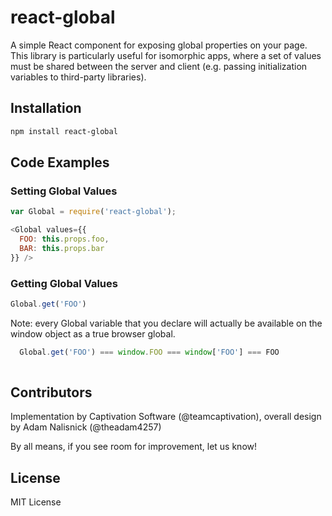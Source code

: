 react-global
============

A simple React component for exposing global properties on your page. This library is particularly useful for isomorphic apps, where a set of values must be shared between the server and client (e.g. passing initialization variables to third-party libraries).

## Installation
```sh
npm install react-global
```

## Code Examples

### Setting Global Values

```js
var Global = require('react-global');

<Global values={{
  FOO: this.props.foo,
  BAR: this.props.bar
}} />

```

### Getting Global Values
```js
Global.get('FOO')
```

Note: every Global variable that you declare will actually be available on the window object as a true browser global.
```js
  Global.get('FOO') === window.FOO === window['FOO'] === FOO
    
```

## Contributors

Implementation by Captivation Software (@teamcaptivation), overall design by Adam Nalisnick (@theadam4257)

By all means, if you see room for improvement, let us know!

## License

MIT License

